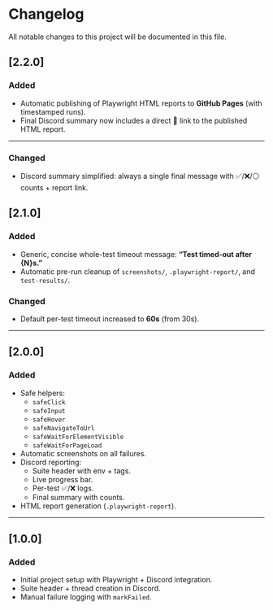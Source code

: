 # Changelog

All notable changes to this project will be documented in this file.

## [2.2.0]

### Added
- Automatic publishing of Playwright HTML reports to **GitHub Pages** (with timestamped runs).
- Final Discord summary now includes a direct 🔗 link to the published HTML report.

---

### Changed
- Discord summary simplified: always a single final message with ✅/❌/⚪ counts + report link.

## [2.1.0]

### Added

- Generic, concise whole-test timeout message: **“Test timed-out after {N}s.”**
- Automatic pre-run cleanup of `screenshots/`, `.playwright-report/`, and `test-results/`.

### Changed

- Default per-test timeout increased to **60s** (from 30s).

---

## [2.0.0]

### Added

- Safe helpers:
  - `safeClick`
  - `safeInput`
  - `safeHover`
  - `safeNavigateToUrl`
  - `safeWaitForElementVisible`
  - `safeWaitForPageLoad`
- Automatic screenshots on all failures.
- Discord reporting:
  - Suite header with env + tags.
  - Live progress bar.
  - Per-test ✅/❌ logs.
  - Final summary with counts.
- HTML report generation (`.playwright-report`).

---

## [1.0.0]

### Added

- Initial project setup with Playwright + Discord integration.
- Suite header + thread creation in Discord.
- Manual failure logging with `markFailed`.
